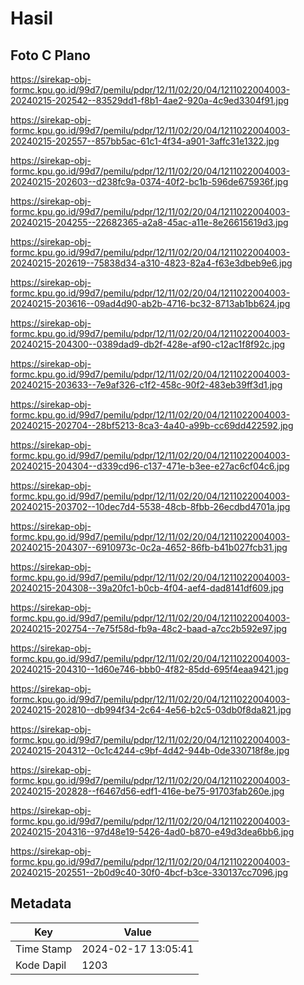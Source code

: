 # Hasil

## Foto C Plano

https://sirekap-obj-formc.kpu.go.id/99d7/pemilu/pdpr/12/11/02/20/04/1211022004003-20240215-202542--83529dd1-f8b1-4ae2-920a-4c9ed3304f91.jpg

https://sirekap-obj-formc.kpu.go.id/99d7/pemilu/pdpr/12/11/02/20/04/1211022004003-20240215-202557--857bb5ac-61c1-4f34-a901-3affc31e1322.jpg

https://sirekap-obj-formc.kpu.go.id/99d7/pemilu/pdpr/12/11/02/20/04/1211022004003-20240215-202603--d238fc9a-0374-40f2-bc1b-596de675936f.jpg

https://sirekap-obj-formc.kpu.go.id/99d7/pemilu/pdpr/12/11/02/20/04/1211022004003-20240215-204255--22682365-a2a8-45ac-a11e-8e26615619d3.jpg

https://sirekap-obj-formc.kpu.go.id/99d7/pemilu/pdpr/12/11/02/20/04/1211022004003-20240215-202619--75838d34-a310-4823-82a4-f63e3dbeb9e6.jpg

https://sirekap-obj-formc.kpu.go.id/99d7/pemilu/pdpr/12/11/02/20/04/1211022004003-20240215-203616--09ad4d90-ab2b-4716-bc32-8713ab1bb624.jpg

https://sirekap-obj-formc.kpu.go.id/99d7/pemilu/pdpr/12/11/02/20/04/1211022004003-20240215-204300--0389dad9-db2f-428e-af90-c12ac1f8f92c.jpg

https://sirekap-obj-formc.kpu.go.id/99d7/pemilu/pdpr/12/11/02/20/04/1211022004003-20240215-203633--7e9af326-c1f2-458c-90f2-483eb39ff3d1.jpg

https://sirekap-obj-formc.kpu.go.id/99d7/pemilu/pdpr/12/11/02/20/04/1211022004003-20240215-202704--28bf5213-8ca3-4a40-a99b-cc69dd422592.jpg

https://sirekap-obj-formc.kpu.go.id/99d7/pemilu/pdpr/12/11/02/20/04/1211022004003-20240215-204304--d339cd96-c137-471e-b3ee-e27ac6cf04c6.jpg

https://sirekap-obj-formc.kpu.go.id/99d7/pemilu/pdpr/12/11/02/20/04/1211022004003-20240215-203702--10dec7d4-5538-48cb-8fbb-26ecdbd4701a.jpg

https://sirekap-obj-formc.kpu.go.id/99d7/pemilu/pdpr/12/11/02/20/04/1211022004003-20240215-204307--6910973c-0c2a-4652-86fb-b41b027fcb31.jpg

https://sirekap-obj-formc.kpu.go.id/99d7/pemilu/pdpr/12/11/02/20/04/1211022004003-20240215-204308--39a20fc1-b0cb-4f04-aef4-dad8141df609.jpg

https://sirekap-obj-formc.kpu.go.id/99d7/pemilu/pdpr/12/11/02/20/04/1211022004003-20240215-202754--7e75f58d-fb9a-48c2-baad-a7cc2b592e97.jpg

https://sirekap-obj-formc.kpu.go.id/99d7/pemilu/pdpr/12/11/02/20/04/1211022004003-20240215-204310--1d60e746-bbb0-4f82-85dd-695f4eaa9421.jpg

https://sirekap-obj-formc.kpu.go.id/99d7/pemilu/pdpr/12/11/02/20/04/1211022004003-20240215-202810--db994f34-2c64-4e56-b2c5-03db0f8da821.jpg

https://sirekap-obj-formc.kpu.go.id/99d7/pemilu/pdpr/12/11/02/20/04/1211022004003-20240215-204312--0c1c4244-c9bf-4d42-944b-0de330718f8e.jpg

https://sirekap-obj-formc.kpu.go.id/99d7/pemilu/pdpr/12/11/02/20/04/1211022004003-20240215-202828--f6467d56-edf1-416e-be75-91703fab260e.jpg

https://sirekap-obj-formc.kpu.go.id/99d7/pemilu/pdpr/12/11/02/20/04/1211022004003-20240215-204316--97d48e19-5426-4ad0-b870-e49d3dea6bb6.jpg

https://sirekap-obj-formc.kpu.go.id/99d7/pemilu/pdpr/12/11/02/20/04/1211022004003-20240215-202551--2b0d9c40-30f0-4bcf-b3ce-330137cc7096.jpg


## Metadata

| Key        | Value               |
| ---------- | ------------------- |
| Time Stamp | 2024-02-17 13:05:41 |
| Kode Dapil | 1203                |



